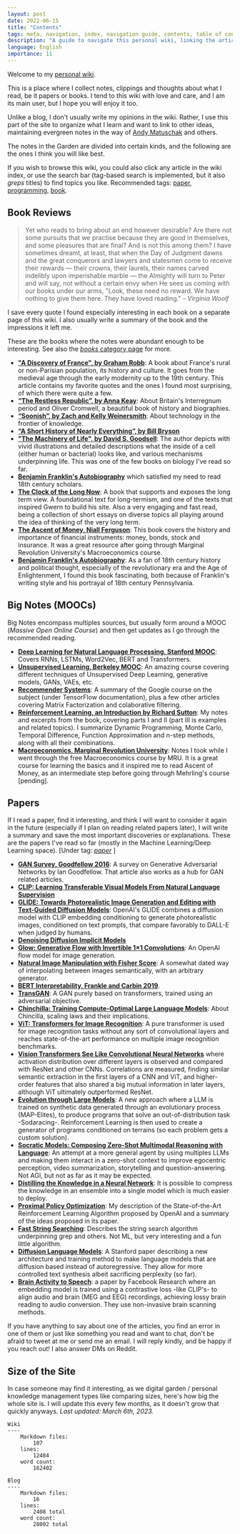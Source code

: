 ```yaml
---
layout: post
date: 2022-06-15
title: "Contents"
tags: meta, navigation, index, navigation guide, contents, table of contents
description: "A guide to navigate this personal wiki, linking the articles by type or category."
language: English
importance: 11
---
```


Welcome to my [personal wiki](/wiki/).

This is a place where I collect notes, clippings and thoughts about what I read, be it papers or books. I tend to this wiki with love and care, and I am its main user, but I hope you will enjoy it too. 

Unlike a blog, I don't usually write my opinions in the wiki. Rather, I use this part of the site to organize what I learn and want to link to other ideas, maintaining evergreen notes in the way of [Andy Matuschak](https://notes.andymatuschak.org/Evergreen_notes) and others.

The notes in the Garden are divided into certain kinds, and the following are the ones I think you will like best.

If you wish to browse this wiki, you could also click any article in the wiki index, or use the search bar (tag-based search is implemented, but it also _greps_ titles) to find topics you like. Recommended tags: [paper](/tagged?q=paper), [programming](/tagged?q=programming), [book](/tagged?q=book).

## Book Reviews

> Yet who reads to bring about an end however desirable? Are there not some pursuits that we practise because they are good in themselves, and some pleasures that are final? And is not this among them? I have sometimes dreamt, at least, that when the Day of Judgment dawns and the great conquerors and lawyers and statesmen come to receive their rewards — their crowns, their laurels, their names carved indelibly upon imperishable marble — the Almighty will turn to Peter and will say, not without a certain envy when He sees us coming with our books under our arms, "Look, these need no reward. We have nothing to give them here. They have loved reading." <i>- Virginia Woolf</i>

I save every quote I found especially interesting in each book on a separate page of this wiki. I also usually write a summary of the book and the impressions it left me. 

These are the books where the notes were abundant enough to be interesting. See also the [_books_ category page](/tagged?q=books) for more.

- **["A Discovery of France", by Graham Robb](/wiki/a-discovery-of-france)**: A book about France's rural or non-Parisian population, its history and culture. It goes from the medieval age through the early modernity up to the 19th century. This article contains my favorite quotes and the ones I found most surprising, of which there were quite a few.
- **[“The Restless Republic”, by Anna Keay](/wiki/the-restless-republic)**: About Britain's Interregnum period and Oliver Cromwell, a beautiful book of history and biographies.
- **[“Soonish”, by Zach and Kelly Weinersmith](/wiki/soonish)**: About technology in the frontier of knowledge.
- **[“A Short History of Nearly Everything”, by Bill Bryson](/wiki/a-short-history-of-nearly-everything)**
- **["The Machinery of Life", by David S. Goodsell](/wiki/the-machinery-of-life)**: The author depicts with vivid illustrations and detailed descriptions what the inside of a cell (either human or bacterial) looks like, and various mechanisms underpinning life. This was one of the few books on biology I've read so far.
- **[Benjamin Franklin's Autobiography](https://strikingloo.github.io/wiki/benjamin-franklin-autobiography)** which satisfied my need to read 18th century scholars.
- **[The Clock of the Long Now](https://strikingloo.github.io/wiki/clock-of-the-long-now)**: A book that supports and exposes the long term view. A foundational text for long-termism, and one of the texts that inspired Gwern to build his site. Also a very engaging and fast read, being a collection of short essays on diverse topics all playing around the idea of thinking of the very long term.
- **[The Ascent of Money, Niall Ferguson](/wiki/ascent-of-money)**: This book covers the history and importance of financial instruments: money, bonds, stock and insurance. It was a great resource after going through Marginal Revolution University's Macroeconomics course.
- **[Benjamin Franklin's Autobiography](/wiki/benjamin-franklin-autobiography)**: As a fan of 18th century history and political thought, especially of the revolutionary era and the Age of Enlightenment, I found this book fascinating, both because of Franklin's writing style and his portrayal of 18th century Pennsylvania. 

## Big Notes (MOOCs)

Big Notes encompass multiples sources, but usually form around a MOOC (_Massive Open Online Course_) and then get updates as I go through the recommended reading.

- **[Deep Learning for Natural Language Processing, Stanford MOOC](/wiki/deep-learning-NLP)**: Covers RNNs, LSTMs, Word2Vec, BERT and Transformers.
- **[Unsupervised Learning, Berkeley MOOC](/wiki/unsupervised-learning-berkeley)**: An amazing course covering different techniques of Unsupervised Deep Learning, generative models, GANs, VAEs, etc.
- **[Recommender Systems](/wiki/recommender-systems)**: A summary of the Google course on the subject (under TensorFlow documentation), plus a few other articles covering Matrix Factorization and colaborative filtering.
- **[Reinforcement Learning, an Introduction by Richard Sutton](/wiki/reinforcement-learning-sutton)**: My notes and excerpts from the book, covering parts I and II (part III is examples and related topics). I summarize Dynamic Programming, Monte Carlo, Temporal Difference, Function Approximation and n-step methods, along with all their combinations.
- **[Macroeconomics, Marginal Revolution University](/wiki/macroeconomics-mru)**: Notes I took while I went through the free Macroeconomics course by MRU. It is a great course for learning the basics and it inspired me to read Ascent of Money, as an intermediate step before going through Mehrling's course \[pending].

## Papers

If I read a paper, find it interesting, and think I will want to consider it again in the future (especially if I plan on reading related papers later), I will write a summary and save the most important discoveries or explanations. These are the papers I've read so far (mostly in the Machine Learning/Deep Learning space). \[Under tag: _[paper](/tagged?q=paper)_ ]

- **[GAN Survey, Goodfellow 2016](/wiki/GAN)**: A survey on Generative Adversarial Networks by Ian Goodfellow. That article also works as a hub for GAN related articles.
- **[CLIP: Learning Transferable Visual Models From Natural Language Supervision](/wiki/clip)**
- **[GLIDE: Towards Photorealistic Image Generation and Editing with Text-Guided Diffusion Models](/wiki/glide)**: OpenAI's GLIDE combines a diffusion model with CLIP embedding conditioning to generate photorealistic images, conditioned on text prompts, that compare favorably to DALL-E when judged by humans.
- **[Denoising Diffusion Implicit Models](/wiki/ddim)**
- **[Glow: Generative Flow with Invertible 1×1 Convolutions](/wiki/flow-based-models-glow)**: An OpenAI flow model for image generation.  
- **[Natural Image Manipulation with Fisher Score](/wiki/natural-image-manipulation-fisher-score)**: A somewhat dated way of interpolating between images semantically, with an arbitrary generator.
- **[BERT Interpretability, Frankle and Carbin 2019](/wiki/bert-interpretability)**.
- **[TransGAN](/wiki/transGAN)**: A GAN purely based on transformers, trained using an adversarial objective.
- **[Chinchilla: Training Compute-Optimal Large Language Models](/wiki/chinchilla)**: About Chincilla, scaling laws and their implications.
- **[ViT: Transformers for Image Recognition](/wiki/visual-transformer)**: A pure transformer is used for image recognition tasks without any sort of convolutional layers and reaches state-of-the-art performance on multiple image recognition benchmarks.
- **[Vision Transformers See Like Convolutional Neural Networks](/wiki/visual-transformer)** where activation distribution over different layers is observed and compared with ResNet and other CNNs. Correlations are measured, finding similar semantic extraction in the first layers of a CNN and ViT, and higher-order features that also shared a big mutual information in later layers, although ViT ultimately outperformed ResNet.
- **[Evolution through Large Models](/wiki/evolution-through-large-models)**: A new approach where a LLM is trained on synthetic data generated through an evolutionary process (MAP-Elites), to produce programs that solve an out-of-distribution task -Sodaracing-. Reinforcement Learning is then used to create a generator of programs conditioned on terrains (so each problem gets a custom solution).
- **[Socratic Models: Composing Zero-Shot Multimodal Reasoning with Language](/wiki/socratic-models)**: An attempt at a more general agent by using multiples LLMs and making them interact in a zero-shot context to improve egocentric perception, video summarization, storytelling and question-answering. Not AGI, but not as far as it may be expected.
- **[Distilling the Knowledge in a Neural Network](/wiki/distilling-knowledge-nn)**: It is possible to compress the knowledge in an ensemble into a single model which is much easier to deploy.
- **[Proximal Policy Optimization](/wiki/proximal-policy-optimization)**: My description of the State-of-the-Art Reinforcement Learning Algorithm proposed by OpenAI and a summary of the ideas proposed in its paper.
- **[Fast String Searching](/wiki/fast-string-searching)**: Describes the string search algorithm underpinning grep and others. Not ML, but very interesting and a fun little algorithm.
- **[Diffusion Language Models](/wiki/diffusion-LM)**: A Stanford paper describing a new architecture and training method to make language models that are diffusion based instead of autoregressive. They allow for more controlled text synthesis albeit sacrificing perplexity (so far).
- **[Brain Activity to Speech](/wiki/brain-activity-to-speech)**: a paper by Facebook Research where an embedding model is trained using a contrastive loss -like CLIP's- to align audio and brain (MEG and EEG) recordings, achieving lossy brain reading to audio conversion. They use non-invasive brain scanning methods.

If you have anything to say about one of the articles, you find an error in one of them or just like something you read and want to chat, don't be afraid to tweet at me or send me an email. I will reply kindly, and be happy if you reach out! I also answer DMs on Reddit.

## Size of the Site

In case someone may find it interesting, as we digital garden / personal knowledge management types like comparing sizes, here's how big the whole site is. I will update this every few months, as it doesn't grow that quickly anyways. _Last updated: March 6th, 2023._

```
Wiki
----
    Markdown files: 
        107
    lines: 
        12484
    word count: 
        162402

Blog 
----
    Markdown files: 
        16
    lines: 
        2408 total
    word count: 
        28002 total
```